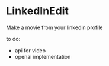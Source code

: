 # LinkedInEdit
Make a movie from your linkedin profile

to do: 
- api for video
- openai implementation

